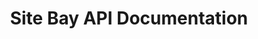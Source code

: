 ---
title: Site Bay API Documentation
linkTitle: API Documentation
toc: true
outputs: ["HTML", "JSON"]
---